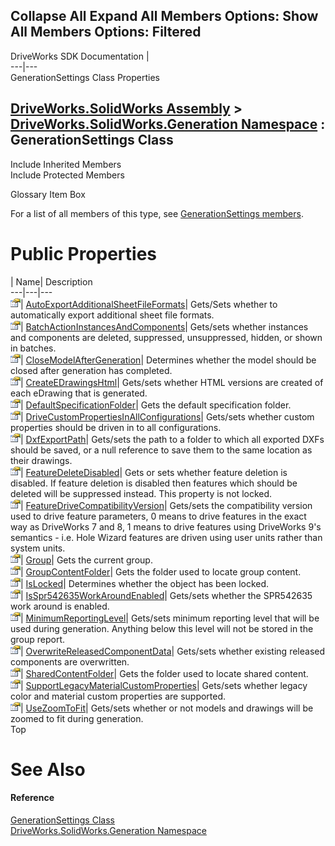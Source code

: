 Collapse All Expand All Members Options: Show All  Members Options: Filtered   
---  
DriveWorks SDK Documentation  |   
---|---  
GenerationSettings Class Properties   
  
[DriveWorks.SolidWorks Assembly](topic13342.md) > [DriveWorks.SolidWorks.Generation Namespace](topic15094.md) : GenerationSettings Class  
---  
  
Include Inherited Members    
Include Protected Members    


Glossary Item Box

For a list of all members of this type, see [GenerationSettings members](topic15239.md).

# Public Properties

| Name| Description  
---|---|---  
![Public Property](dotnetimages/publicProperty.gif)| [AutoExportAdditionalSheetFileFormats](topic15246.md)| Gets/Sets whether to automatically export additional sheet file formats.   
![Public Property](dotnetimages/publicProperty.gif)| [BatchActionInstancesAndComponents](topic15247.md)| Gets/sets whether instances and components are deleted, suppressed, unsuppressed, hidden, or shown in batches.   
![Public Property](dotnetimages/publicProperty.gif)| [CloseModelAfterGeneration](topic15248.md)| Determines whether the model should be closed after generation has completed.   
![Public Property](dotnetimages/publicProperty.gif)| [CreateEDrawingsHtml](topic15249.md)| Gets/sets whether HTML versions are created of each eDrawing that is generated.   
![Public Property](dotnetimages/publicProperty.gif)| [DefaultSpecificationFolder](topic15250.md)| Gets the default specification folder.   
![Public Property](dotnetimages/publicProperty.gif)| [DriveCustomPropertiesInAllConfigurations](topic15251.md)| Gets/sets whether custom properties should be driven in to all configurations.   
![Public Property](dotnetimages/publicProperty.gif)| [DxfExportPath](topic15252.md)| Gets/sets the path to a folder to which all exported DXFs should be saved, or a null reference to save them to the same location as their drawings.   
![Public Property](dotnetimages/publicProperty.gif)| [FeatureDeleteDisabled](topic15253.md)| Gets or sets whether feature deletion is disabled. If feature deletion is disabled then features which should be deleted will be suppressed instead. This property is not locked.   
![Public Property](dotnetimages/publicProperty.gif)| [FeatureDriveCompatibilityVersion](topic15254.md)| Gets/sets the compatibility version used to drive feature parameters, 0 means to drive features in the exact way as DriveWorks 7 and 8, 1 means to drive features using DriveWorks 9's semantics - i.e. Hole Wizard features are driven using user units rather than system units.   
![Public Property](dotnetimages/publicProperty.gif)| [Group](topic15255.md)| Gets the current group.   
![Public Property](dotnetimages/publicProperty.gif)| [GroupContentFolder](topic15256.md)| Gets the folder used to locate group content.   
![Public Property](dotnetimages/publicProperty.gif)| [IsLocked](topic15257.md)| Determines whether the object has been locked.   
![Public Property](dotnetimages/publicProperty.gif)| [IsSpr542635WorkAroundEnabled](topic15258.md)| Gets/sets whether the SPR542635 work around is enabled.   
![Public Property](dotnetimages/publicProperty.gif)| [MinimumReportingLevel](topic15259.md)| Gets/sets minimum reporting level that will be used during generation. Anything below this level will not be stored in the group report.   
![Public Property](dotnetimages/publicProperty.gif)| [OverwriteReleasedComponentData](topic15260.md)| Gets/sets whether existing released components are overwritten.   
![Public Property](dotnetimages/publicProperty.gif)| [SharedContentFolder](topic15261.md)| Gets the folder used to locate shared content.   
![Public Property](dotnetimages/publicProperty.gif)| [SupportLegacyMaterialCustomProperties](topic15262.md)| Gets/sets whether legacy color and material custom properties are supported.   
![Public Property](dotnetimages/publicProperty.gif)| [UseZoomToFit](topic15263.md)| Gets/sets whether or not models and drawings will be zoomed to fit during generation.   
Top

# See Also

#### Reference

[GenerationSettings Class](topic15238.md)   
[DriveWorks.SolidWorks.Generation Namespace](topic15094.md)


